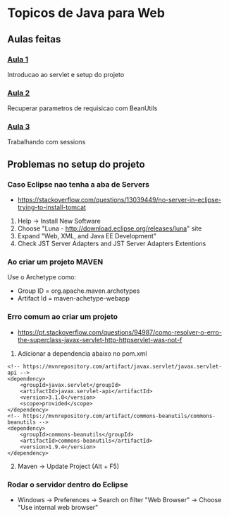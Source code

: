 # Topicos de Java para Web

## Aulas feitas

### [Aula 1](/src/main/java/aula1)

Introducao ao servlet e setup do projeto

### [Aula 2](/src/main/java/aula2)

Recuperar parametros de requisicao com BeanUtils

### [Aula 3](/src/main/java/aula3)

Trabalhando com sessions

## Problemas no setup do projeto

### Caso Eclipse nao tenha a aba de Servers
- https://stackoverflow.com/questions/13039449/no-server-in-eclipse-trying-to-install-tomcat
1. Help -> Install New Software
2. Choose "Luna - http://download.eclipse.org/releases/luna" site
3. Expand "Web, XML, and Java EE Development"
4. Check JST Server Adapters and JST Server Adapters Extentions

### Ao criar um projeto MAVEN
Use o Archetype como: 
- Group ID = org.apache.maven.archetypes
- Artifact Id = maven-achetype-webapp

### Erro comum ao criar um projeto
- https://pt.stackoverflow.com/questions/94987/como-resolver-o-erro-the-superclass-javax-servlet-http-httpservlet-was-not-f
1. Adicionar a dependencia abaixo no pom.xml
``` maven
<!-- https://mvnrepository.com/artifact/javax.servlet/javax.servlet-api -->
<dependency>
    <groupId>javax.servlet</groupId>
    <artifactId>javax.servlet-api</artifactId>
    <version>3.1.0</version>
    <scope>provided</scope>
</dependency>
<!-- https://mvnrepository.com/artifact/commons-beanutils/commons-beanutils -->
<dependency>
    <groupId>commons-beanutils</groupId>
    <artifactId>commons-beanutils</artifactId>
    <version>1.9.4</version>
</dependency>
```
2. Maven -> Update Project (Alt + F5)

### Rodar o servidor dentro do Eclipse
- Windows -> Preferences -> Search on filter "Web Browser" -> Choose "Use internal web browser"
